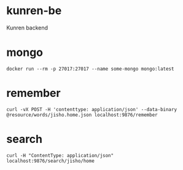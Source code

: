 # kunren-be
Kunren backend

# mongo
```
docker run --rm -p 27017:27017 --name some-mongo mongo:latest
```

# remember
```
curl -vX POST -H 'contenttype: application/json' --data-binary @resource/words/jisho.home.json localhost:9876/remember
```

# search
```
curl -H "ContentType: application/json" localhost:9876/search/jisho/home
```